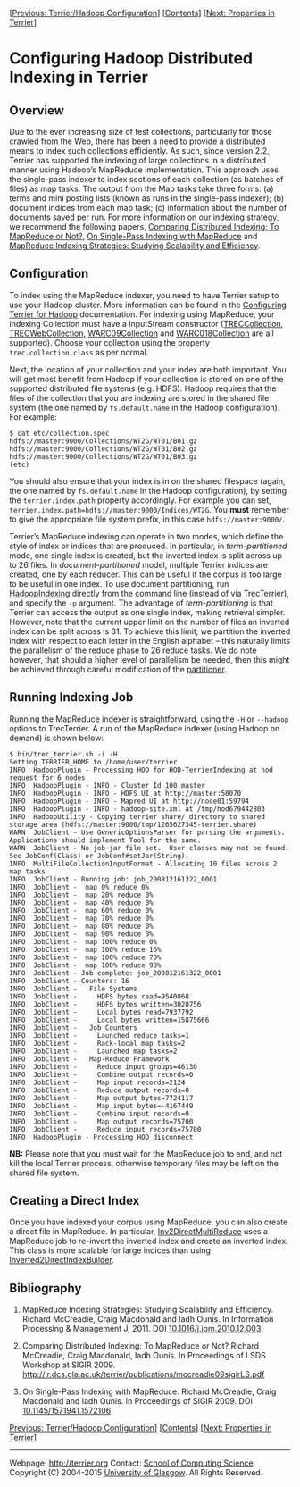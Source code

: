 <span>\[</span>[Previous: Terrier/Hadoop Configuration](hadoop_configuration.html)<span>\]</span> <span>\[</span>[Contents](index.html)<span>\]</span> <span>\[</span>[Next: Properties in Terrier](properties.html)<span>\]</span>

Configuring Hadoop Distributed Indexing in Terrier
==================================================

Overview
--------

Due to the ever increasing size of test collections, particularly for those crawled from the Web, there has been a need to provide a distributed means to index such collections efficiently. As such, since version 2.2, Terrier has supported the indexing of large collections in a distributed manner using Hadoop’s MapReduce implementation. This approach uses the single-pass indexer to index sections of each collection (as batches of files) as map tasks. The output from the Map tasks take three forms: (a) terms and mini posting lists (known as runs in the single-pass indexer); (b) document indices from each map task; (c) information about the number of documents saved per run. For more information on our indexing strategy, we recommend the following papers, [Comparing Distributed Indexing: To MapReduce or Not?](http://ir.dcs.gla.ac.uk/terrier/publications/mccreadie09sigirLS.pdf), [On Single-Pass Indexing with MapReduce](http://ir.dcs.gla.ac.uk/terrier/publications/sigir09_mccreadie_mapreduce.pdf) and [MapReduce Indexing Strategies: Studying Scalability and Efficiency](http://dx.doi.org/10.1016/j.ipm.2010.12.003).

Configuration
-------------

To index using the MapReduce indexer, you need to have Terrier setup to use your Hadoop cluster. More information can be found in the [Configuring Terrier for Hadoop](hadoop_configuration.html) documentation. For indexing using MapReduce, your indexing Collection must have a InputStream constructor ([TRECCollection](javadoc/org/terrier/indexing/TRECCollection.html), [TRECWebCollection](javadoc/org/terrier/indexing/TRECWebCollection.html), [WARC09Collection](javadoc/org/terrier/indexing/WARC09Collection.html) and [WARC018Collection](javadoc/org/terrier/indexing/WARC018Collection.html) are all supported). Choose your collection using the property `trec.collection.class` as per normal.

Next, the location of your collection and your index are both important. You will get most benefit from Hadoop if your collection is stored on one of the supported distributed file systems (e.g. HDFS). Hadoop requires that the files of the collection that you are indexing are stored in the shared file system (the one named by `fs.default.name` in the Hadoop configuration). For example:

    $ cat etc/collection.spec
    hdfs://master:9000/Collections/WT2G/WT01/B01.gz
    hdfs://master:9000/Collections/WT2G/WT01/B02.gz
    hdfs://master:9000/Collections/WT2G/WT01/B03.gz
    (etc)

You should also ensure that your index is in on the shared filespace (again, the one named by `fs.default.name` in the Hadoop configuration), by setting the `terrier.index.path` property accordingly. For example you can set, `terrier.index.path=hdfs://master:9000/Indices/WT2G`. You **must** remember to give the appropriate file system prefix, in this case `hdfs://master:9000/`.

Terrier’s MapReduce indexing can operate in two modes, which define the style of index or indices that are produced. In particular, in *term-partitioned* mode, one single index is created, but the inverted index is split across up to 26 files. In *document-partitioned* model, multiple Terrier indices are created, one by each reducer. This can be useful if the corpus is too large to be useful in one index. To use document partitioning, run [HadoopIndexing](javadoc/org/terrier/applications/HadoopIndexing.html) directly from the command line (instead of via TrecTerrier), and specify the `-p` argument. The advantage of *term-partitioning* is that Terrier can access the output as one single index, making retrieval simpler. However, note that the current upper limit on the number of files an inverted index can be split across is 31. To achieve this limit, we partition the inverted index with respect to each letter in the English alphabet – this naturally limits the parallelism of the reduce phase to 26 reduce tasks. We do note however, that should a higher level of parallelism be needed, then this might be achieved through careful modification of the [partitioner](javadoc/org/terrier/structures/indexing/singlepass/hadoop/SplitEmittedTerm.html).

Running Indexing Job
--------------------

Running the MapReduce indexer is straightforward, using the `-H` or `--hadoop` options to TrecTerrier. A run of the MapReduce indexer (using Hadoop on demand) is shown below:

    $ bin/trec_terrier.sh -i -H
    Setting TERRIER_HOME to /home/user/terrier
    INFO  HadoopPlugin - Processing HOD for HOD-TerrierIndexing at hod request for 6 nodes
    INFO  HadoopPlugin - INFO - Cluster Id 100.master
    INFO  HadoopPlugin - INFO - HDFS UI at http://master:50070
    INFO  HadoopPlugin - INFO - Mapred UI at http://node01:59794
    INFO  HadoopPlugin - INFO - hadoop-site.xml at /tmp/hod679442803
    INFO  HadoopUtility - Copying terrier share/ directory to shared storage area (hdfs://master:9000/tmp/1265627345-terrier.share)
    WARN  JobClient - Use GenericOptionsParser for parsing the arguments. Applications should implement Tool for the same.
    WARN  JobClient - No job jar file set.  User classes may not be found. See JobConf(Class) or JobConf#setJar(String).
    INFO  MultiFileCollectionInputFormat - Allocating 10 files across 2 map tasks
    INFO  JobClient - Running job: job_200812161322_0001
    INFO  JobClient -  map 0% reduce 0%
    INFO  JobClient -  map 20% reduce 0%
    INFO  JobClient -  map 40% reduce 0%
    INFO  JobClient -  map 60% reduce 0%
    INFO  JobClient -  map 70% reduce 0%
    INFO  JobClient -  map 80% reduce 0%
    INFO  JobClient -  map 90% reduce 0%
    INFO  JobClient -  map 100% reduce 0%
    INFO  JobClient -  map 100% reduce 16%
    INFO  JobClient -  map 100% reduce 70%
    INFO  JobClient -  map 100% reduce 98%
    INFO  JobClient - Job complete: job_200812161322_0001
    INFO  JobClient - Counters: 16
    INFO  JobClient -   File Systems
    INFO  JobClient -     HDFS bytes read=9540868
    INFO  JobClient -     HDFS bytes written=3020756
    INFO  JobClient -     Local bytes read=7937792
    INFO  JobClient -     Local bytes written=15875666
    INFO  JobClient -   Job Counters 
    INFO  JobClient -     Launched reduce tasks=1
    INFO  JobClient -     Rack-local map tasks=2
    INFO  JobClient -     Launched map tasks=2
    INFO  JobClient -   Map-Reduce Framework
    INFO  JobClient -     Reduce input groups=46130
    INFO  JobClient -     Combine output records=0
    INFO  JobClient -     Map input records=2124
    INFO  JobClient -     Reduce output records=0
    INFO  JobClient -     Map output bytes=7724117
    INFO  JobClient -     Map input bytes=-4167449
    INFO  JobClient -     Combine input records=0
    INFO  JobClient -     Map output records=75700
    INFO  JobClient -     Reduce input records=75700
    INFO  HadoopPlugin - Processing HOD disconnect

**NB:** Please note that you must wait for the MapReduce job to end, and not kill the local Terrier process, otherwise temporary files may be left on the shared file system.

Creating a Direct Index
-----------------------

Once you have indexed your corpus using MapReduce, you can also create a direct file in MapReduce. In particular, [Inv2DirectMultiReduce](javadoc/org/terrier/structures/indexing/singlepass/hadoop/Inv2DirectMultiReduce.html) uses a MapReduce job to re-invert the inverted index and create an inverted index. This class is more scalable for large indices than using [Inverted2DirectIndexBuilder](javadoc/org/terrier/structures/indexing/singlepass/Inverted2DirectIndexBuilder.html).

Bibliography
------------

1.  MapReduce Indexing Strategies: Studying Scalability and Efficiency. Richard McCreadie, Craig Macdonald and Iadh Ounis. In Information Processing & Management J, 2011. DOI [10.1016/j.ipm.2010.12.003](http://dx.doi.org/10.1016/j.ipm.2010.12.003).

2.  Comparing Distributed Indexing: To MapReduce or Not? Richard McCreadie, Craig Macdonald, Iadh Ounis. In Proceedings of LSDS Workshop at SIGIR 2009. <http://ir.dcs.gla.ac.uk/terrier/publications/mccreadie09sigirLS.pdf>

3.  On Single-Pass Indexing with MapReduce. Richard McCreadie, Craig Macdonald and Iadh Ounis. In Proceedings of SIGIR 2009. DOI [10.1145/1571941.1572106](http://doi.acm.org/10.1145/1571941.1572106)

[Previous: Terrier/Hadoop Configuration](hadoop_configuration.html)<span>\]</span> <span>\[</span>[Contents](index.html)<span>\]</span> <span>\[</span>[Next: Properties in Terrier](properties.html)<span>\]</span>

------------------------------------------------------------------------

Webpage: <http://terrier.org>
Contact: [](mailto:terrier@dcs.gla.ac.uk)
[School of Computing Science](http://www.dcs.gla.ac.uk/)
Copyright (C) 2004-2015 [University of Glasgow](http://www.gla.ac.uk/). All Rights Reserved.

 
